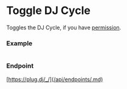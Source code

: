# Toggle DJ Cycle

Toggles the DJ Cycle, if you have [permission](/api/roles.md).

### Example

```js

```

### Endpoint

[https://plug.dj/_/](/api/endpoints/.md)